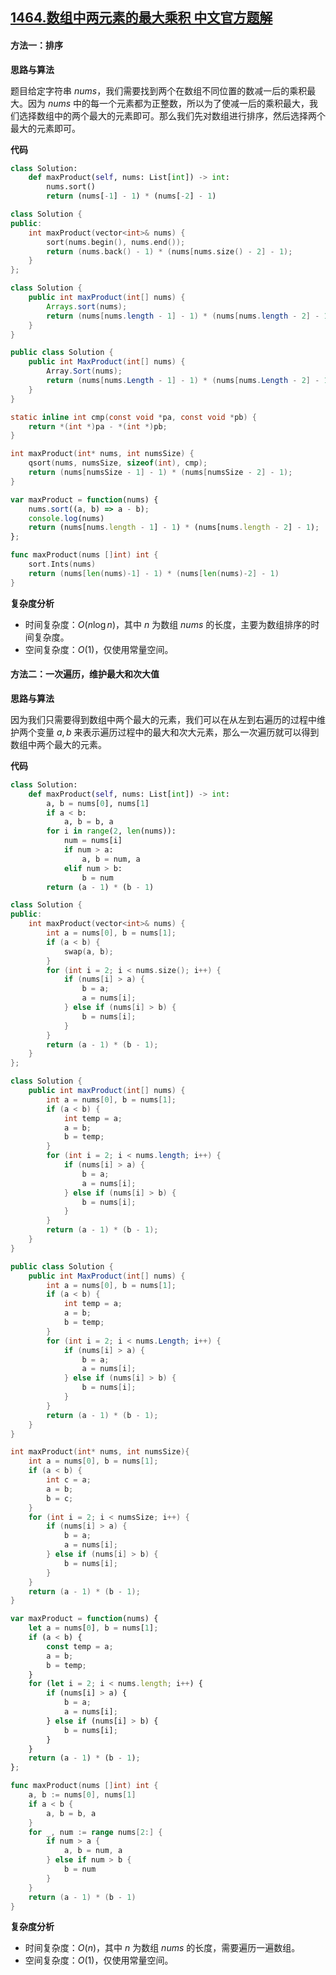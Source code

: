 ## [1464.数组中两元素的最大乘积 中文官方题解](https://leetcode.cn/problems/maximum-product-of-two-elements-in-an-array/solutions/100000/shu-zu-zhong-liang-yuan-su-de-zui-da-che-oqkf)
#### 方法一：排序

**思路与算法**

题目给定字符串 $\textit{nums}$，我们需要找到两个在数组不同位置的数减一后的乘积最大。因为 $\textit{nums}$ 中的每一个元素都为正整数，所以为了使减一后的乘积最大，我们选择数组中的两个最大的元素即可。那么我们先对数组进行排序，然后选择两个最大的元素即可。

**代码**

```Python [sol1-Python3]
class Solution:
    def maxProduct(self, nums: List[int]) -> int:
        nums.sort()
        return (nums[-1] - 1) * (nums[-2] - 1)
```

```C++ [sol1-C++]
class Solution {
public:
    int maxProduct(vector<int>& nums) {
        sort(nums.begin(), nums.end());
        return (nums.back() - 1) * (nums[nums.size() - 2] - 1);
    }
};
```

```Java [sol1-Java]
class Solution {
    public int maxProduct(int[] nums) {
        Arrays.sort(nums);
        return (nums[nums.length - 1] - 1) * (nums[nums.length - 2] - 1);
    }
}
```

```C# [sol1-C#]
public class Solution {
    public int MaxProduct(int[] nums) {
        Array.Sort(nums);
        return (nums[nums.Length - 1] - 1) * (nums[nums.Length - 2] - 1);
    }
}
```

```C [sol1-C]
static inline int cmp(const void *pa, const void *pb) {
    return *(int *)pa - *(int *)pb;
}

int maxProduct(int* nums, int numsSize) {
    qsort(nums, numsSize, sizeof(int), cmp);
    return (nums[numsSize - 1] - 1) * (nums[numsSize - 2] - 1);
}
```

```JavaScript [sol1-JavaScript]
var maxProduct = function(nums) {
    nums.sort((a, b) => a - b);
    console.log(nums)
    return (nums[nums.length - 1] - 1) * (nums[nums.length - 2] - 1);
};
```

```go [sol1-Golang]
func maxProduct(nums []int) int {
    sort.Ints(nums)
    return (nums[len(nums)-1] - 1) * (nums[len(nums)-2] - 1)
}
```

**复杂度分析**

- 时间复杂度：$O(n \log n)$，其中 $n$ 为数组 $\textit{nums}$ 的长度，主要为数组排序的时间复杂度。
- 空间复杂度：$O(1)$，仅使用常量空间。

#### 方法二：一次遍历，维护最大和次大值

**思路与算法**

因为我们只需要得到数组中两个最大的元素，我们可以在从左到右遍历的过程中维护两个变量 $a,b$ 来表示遍历过程中的最大和次大元素，那么一次遍历就可以得到数组中两个最大的元素。

**代码**

```Python [sol2-Python3]
class Solution:
    def maxProduct(self, nums: List[int]) -> int:
        a, b = nums[0], nums[1]
        if a < b:
            a, b = b, a
        for i in range(2, len(nums)):
            num = nums[i]
            if num > a:
                a, b = num, a
            elif num > b:
                b = num
        return (a - 1) * (b - 1)
```

```C++ [sol2-C++]
class Solution {
public:
    int maxProduct(vector<int>& nums) {
        int a = nums[0], b = nums[1];
        if (a < b) {
            swap(a, b);
        }
        for (int i = 2; i < nums.size(); i++) {
            if (nums[i] > a) {
                b = a;
                a = nums[i];
            } else if (nums[i] > b) {
                b = nums[i];
            }
        }
        return (a - 1) * (b - 1);
    }
};
```

```Java [sol2-Java]
class Solution {
    public int maxProduct(int[] nums) {
        int a = nums[0], b = nums[1];
        if (a < b) {
            int temp = a;
            a = b;
            b = temp;
        }
        for (int i = 2; i < nums.length; i++) {
            if (nums[i] > a) {
                b = a;
                a = nums[i];
            } else if (nums[i] > b) {
                b = nums[i];
            }
        }
        return (a - 1) * (b - 1);
    }
}
```

```C# [sol2-C#]
public class Solution {
    public int MaxProduct(int[] nums) {
        int a = nums[0], b = nums[1];
        if (a < b) {
            int temp = a;
            a = b;
            b = temp;
        }
        for (int i = 2; i < nums.Length; i++) {
            if (nums[i] > a) {
                b = a;
                a = nums[i];
            } else if (nums[i] > b) {
                b = nums[i];
            }
        }
        return (a - 1) * (b - 1);
    }
}
```

```C [sol2-C]
int maxProduct(int* nums, int numsSize){
    int a = nums[0], b = nums[1];
    if (a < b) {
        int c = a;
        a = b;
        b = c;
    }
    for (int i = 2; i < numsSize; i++) {
        if (nums[i] > a) {
            b = a;
            a = nums[i];
        } else if (nums[i] > b) {
            b = nums[i];
        }
    }
    return (a - 1) * (b - 1);
}
```

```JavaScript [sol2-JavaScript]
var maxProduct = function(nums) {
    let a = nums[0], b = nums[1];
    if (a < b) {
        const temp = a;
        a = b;
        b = temp;
    }
    for (let i = 2; i < nums.length; i++) {
        if (nums[i] > a) {
            b = a;
            a = nums[i];
        } else if (nums[i] > b) {
            b = nums[i];
        }
    }
    return (a - 1) * (b - 1);
};
```

```go [sol2-Golang]
func maxProduct(nums []int) int {
    a, b := nums[0], nums[1]
    if a < b {
        a, b = b, a
    }
    for _, num := range nums[2:] {
        if num > a {
            a, b = num, a
        } else if num > b {
            b = num
        }
    }
    return (a - 1) * (b - 1)
}
```

**复杂度分析**

- 时间复杂度：$O(n)$，其中 $n$ 为数组 $\textit{nums}$ 的长度，需要遍历一遍数组。
- 空间复杂度：$O(1)$，仅使用常量空间。